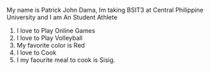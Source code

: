 My name is Patrick John Dama, Im taking BSIT3 at Central Philippine University and I am An Student Athlete
1. I love to Play Online Games
2. I love to Play Volleyball
3. My favorite color is Red
4. I love to Cook
5. I my faourite meal to cook is Sisig.
